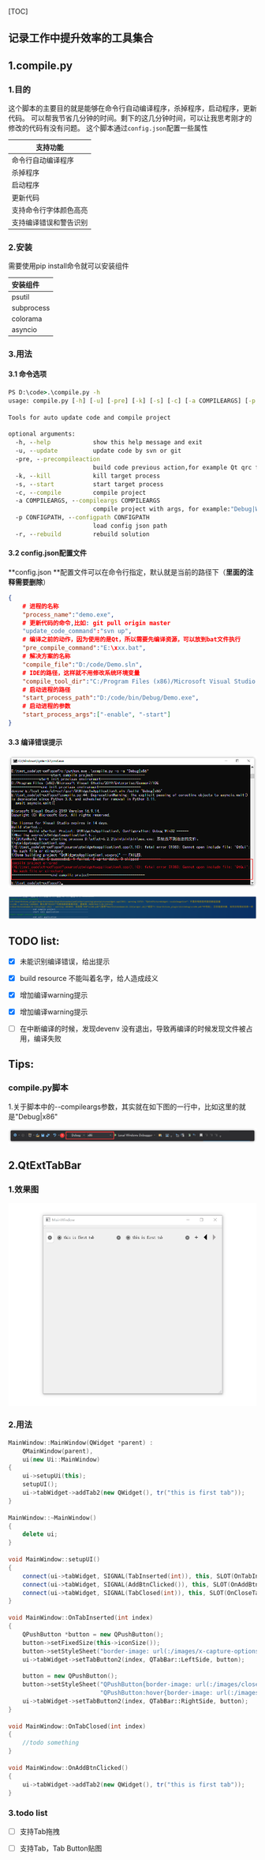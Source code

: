 [TOC]

## 记录工作中提升效率的工具集合

## 1.compile.py

### 1.目的
这个脚本的主要目的就是能够在命令行自动编译程序，杀掉程序，启动程序，更新代码。
可以帮我节省几分钟的时间。剩下的这几分钟时间，可以让我思考刚才的修改的代码有没有问题。
这个脚本通过`config.json`配置一些属性

| 支持功能           |
| ------------------ |
| 命令行自动编译程序 |
| 杀掉程序           |
| 启动程序           |
| 更新代码           |
| 支持命令行字体颜色高亮          |
| 支持编译错误和警告识别       |

### 2.安装

需要使用pip install命令就可以安装组件

| 安装组件   |
| :---------- |
| psutil     |
| subprocess |
| colorama   |
| asyncio    |

### 3.用法

#### 3.1 命令选项

```bat
PS D:\code>.\compile.py -h
usage: compile.py [-h] [-u] [-pre] [-k] [-s] [-c] [-a COMPILEARGS] [-p CONFIGPATH]

Tools for auto update code and compile project

optional arguments:
  -h, --help            show this help message and exit
  -u, --update          update code by svn or git
  -pre, --precompileaction
                        build code previous action,for example Qt qrc file.
  -k, --kill            kill target process
  -s, --start           start target process
  -c, --compile         compile project
  -a COMPILEARGS, --compileargs COMPILEARGS
                        compile project with args, for example:"Debug|Win32" or "Release|Win32". default value: "Debug|Win32"
  -p CONFIGPATH, --configpath CONFIGPATH
                        load config json path
  -r, --rebuild         rebuild solution
```

#### 3.2 config.json配置文件

**config.json  **配置文件可以在命令行指定，默认就是当前的路径下（**里面的注释需要删除**）

```json
{
	# 进程的名称
	"process_name":"demo.exe",
	# 更新代码的命令,比如: git pull origin master
	"update_code_command":"svn up",
	# 编译之前的动作，因为使用的是Qt，所以需要先编译资源，可以放到bat文件执行
	"pre_compile_command":"E:\xxx.bat",
	# 解决方案的名称
	"compile_file":"D:/code/Demo.sln",
	# IDE的路径，这样就不用修改系统环境变量
	"compile_tool_dir":"C:/Program Files (x86)/Microsoft Visual Studio 12.0/Common7/IDE",
	# 启动进程的路径
	"start_process_path":"D:/code/bin/Debug/Demo.exe",
	# 启动进程的参数
	"start_process_args":["-enable", "-start"]
}
```

#### 3.3 编译错误提示

![image-20211220140923636](./images/01_compile_error_tip_rounder.png)

![03_compile_warning_tip_rounder](./images/03_compile_warning_tip_rounder.png)

## TODO list:

- [x]  未能识别编译错误，给出提示
- [x]  build resource 不能叫着名字，给人造成歧义
- [x]  增加编译warning提示
- [x]  增加编译warning提示
- [ ]  在中断编译的时候，发现devenv 没有退出，导致再编译的时候发现文件被占用，编译失败



## Tips:

### compile.py脚本

1.关于脚本中的--compileargs参数，其实就在如下图的一行中，比如这里的就是"Debug|x86"

![image-20211220152108376](./images/02_vs_compile_args_rounder.png)



## 2.QtExtTabBar

### 1.效果图

![](./images/tabwidget_demo/tabwidget_demo.gif)

### 2.用法

```c++
MainWindow::MainWindow(QWidget *parent) :
    QMainWindow(parent),
    ui(new Ui::MainWindow)
{
    ui->setupUi(this);
    setupUI();
    ui->tabWidget->addTab2(new QWidget(), tr("this is first tab"));
}

MainWindow::~MainWindow()
{
    delete ui;
}

void MainWindow::setupUI()
{
    connect(ui->tabWidget, SIGNAL(TabInserted(int)), this, SLOT(OnTabInserted(int)));
    connect(ui->tabWidget, SIGNAL(AddBtnClicked()), this, SLOT(OnAddBtnClicked()));
    connect(ui->tabWidget, SIGNAL(TabClosed(int)), this, SLOT(OnCloseTab(int)));
}

void MainWindow::OnTabInserted(int index)
{
    QPushButton *button = new QPushButton();
    button->setFixedSize(this->iconSize());
    button->setStyleSheet("border-image: url(:/images/x-capture-options.png);");
    ui->tabWidget->setTabButton2(index, QTabBar::LeftSide, button);

    button = new QPushButton();
    button->setStyleSheet("QPushButton{border-image: url(:/images/close.png)}"
                          "QPushButton:hover{border-image: url(:/images/close_hover.png)}");
    ui->tabWidget->setTabButton2(index, QTabBar::RightSide, button);
}

void MainWindow::OnTabClosed(int index)
{
    //todo something
}

void MainWindow::OnAddBtnClicked()
{
    ui->tabWidget->addTab2(new QWidget(), tr("this is first tab"));
}
```

### 3.todo list

- [ ] 支持Tab拖拽
- [ ] 支持Tab，Tab Button贴图

